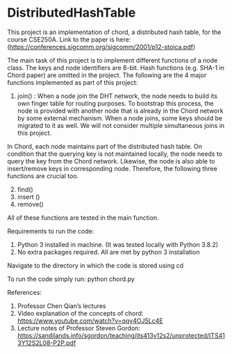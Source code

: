 # DistributedHashTable
This project is an implementation of chord, a distributed hash table, for the course CSE250A.
Link to the paper is here: (https://conferences.sigcomm.org/sigcomm/2001/p12-stoica.pdf)

The main task of this project is to implement different functions of a node class. The keys and node identifiers are 8-bit. Hash functions (e.g. SHA-1
in Chord paper) are omitted in the project. The following are the 4 major functions implemented as part of this project:
1. join() : When a node join the DHT network, the node needs to build its own finger table for
routing purposes. To bootstrap this process, the node is provided with another node that
is already in the Chord network by some external mechanism. When a node joins, some keys should be migrated to it
as well. We will not consider multiple simultaneous joins in this project.

In Chord, each node maintains part of the distributed hash table. On condition that the
querying key is not maintained locally, the node needs to query the key from the Chord
network. Likewise, the node is also able to insert/remove keys in corresponding node.
Therefore, the following three functions are crucial too.

2. find() 
3. insert () 
4. remove()

All of these functions are tested in the main function.

Requirements to run the code:
1.	Python 3 installed in machine. (It was tested locally with Python 3.8.2)
2.	No extra packages required. All are met by python 3 installation

Navigate to the directory in which the code is stored using cd 

To run the code simply run:
python chord.py

References:
1. Professor Chen Qian’s lectures
2. Video explanation of the concepts of chord: https://www.youtube.com/watch?v=qqv4OJ5Lc4E
3. Lecture notes of Professor Steven Gordon: https://sandilands.info/sgordon/teaching/its413y12s2/unprotected/ITS413Y12S2L08-P2P.pdf

